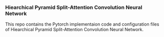 ### Hiearchical Pyramid Split-Attention Convolution Neural Network
This repo contains the Pytorch implementaion code and configuration files of Hiearchical Pyramid Split-Attention Convolution Neural Network.

